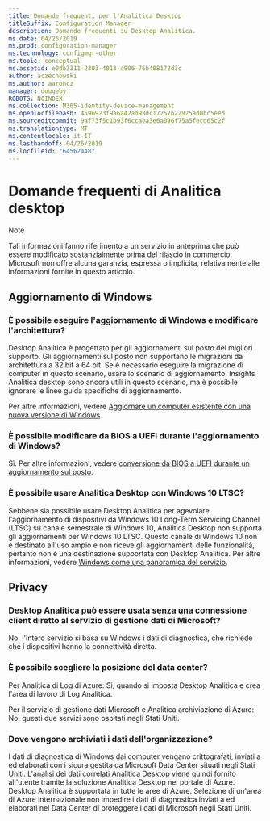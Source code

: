 ```yaml
---
title: Domande frequenti per l'Analitica Desktop
titleSuffix: Configuration Manager
description: Domande frequenti su Desktop Analitica.
ms.date: 04/26/2019
ms.prod: configuration-manager
ms.technology: configmgr-other
ms.topic: conceptual
ms.assetid: e0db3311-2303-4013-a906-76b408172d3c
author: aczechowski
ms.author: aaroncz
manager: dougeby
ROBOTS: NOINDEX
ms.collection: M365-identity-device-management
ms.openlocfilehash: 4596923f9a6a42ad98dc17257b22925ad0bc5eed
ms.sourcegitcommit: 9af73f5c1b93f6ccaea3e6a096f75a5fecd65c2f
ms.translationtype: MT
ms.contentlocale: it-IT
ms.lasthandoff: 04/26/2019
ms.locfileid: "64562448"
---
```

# <a name="desktop-analytics-faq"></a>Domande frequenti di Analitica desktop

> [!Note]  
> Tali informazioni fanno riferimento a un servizio in anteprima che può essere modificato sostanzialmente prima del rilascio in commercio. Microsoft non offre alcuna garanzia, espressa o implicita, relativamente alle informazioni fornite in questo articolo.  

## <a name="windows-upgrade"></a>Aggiornamento di Windows

### <a name="can-i-upgrade-windows-and-change-architecture"></a>È possibile eseguire l'aggiornamento di Windows e modificare l'architettura?

Desktop Analitica è progettato per gli aggiornamenti sul posto del migliori supporto. Gli aggiornamenti sul posto non supportano le migrazioni da architettura a 32 bit a 64 bit. Se è necessario eseguire la migrazione di computer in questo scenario, usare lo scenario di aggiornamento. Insights Analitica desktop sono ancora utili in questo scenario, ma è possibile ignorare le linee guida specifiche di aggiornamento.

Per altre informazioni, vedere [Aggiornare un computer esistente con una nuova versione di Windows](/sccm/osd/deploy-use/refresh-an-existing-computer-with-a-new-version-of-windows).

### <a name="can-i-change-from-bios-to-uefi-when-upgrading-windows"></a>È possibile modificare da BIOS a UEFI durante l'aggiornamento di Windows?

Sì. Per altre informazioni, vedere [conversione da BIOS a UEFI durante un aggiornamento sul posto](/sccm/osd/deploy-use/task-sequence-steps-to-manage-bios-to-uefi-conversion#convert-from-bios-to-uefi-during-an-in-place-upgrade).

### <a name="can-i-use-desktop-analytics-with-windows-10-ltsc"></a>È possibile usare Analitica Desktop con Windows 10 LTSC?

Sebbene sia possibile usare Desktop Analitica per agevolare l'aggiornamento di dispositivi da Windows 10 Long-Term Servicing Channel (LTSC) su canale semestrale di Windows 10, Analitica Desktop non supporta gli aggiornamenti per Windows 10 LTSC. Questo canale di Windows 10 non è destinato all'uso ampio e non riceve gli aggiornamenti delle funzionalità, pertanto non è una destinazione supportata con Desktop Analitica. Per altre informazioni, vedere [Windows come una panoramica del servizio](https://docs.microsoft.com/windows/deployment/update/waas-overview#long-term-servicing-channel).

## <a name="privacy"></a>Privacy

### <a name="can-desktop-analytics-be-used-without-a-direct-client-connection-to-the-microsoft-data-management-service"></a>Desktop Analitica può essere usata senza una connessione client diretto al servizio di gestione dati di Microsoft?

No, l'intero servizio si basa su Windows i dati di diagnostica, che richiede che i dispositivi hanno la connettività diretta.

### <a name="can-i-choose-the-data-center-location"></a>È possibile scegliere la posizione del data center?

Per Analitica di Log di Azure: Sì, quando si imposta Desktop Analitica e crea l'area di lavoro di Log Analitica.

Per il servizio di gestione dati Microsoft e Analitica archiviazione di Azure: No, questi due servizi sono ospitati negli Stati Uniti.

### <a name="where-is-my-organizations-data-stored"></a>Dove vengono archiviati i dati dell'organizzazione?

I dati di diagnostica di Windows dai computer vengano crittografati, inviati a ed elaborati con i sicura gestita da Microsoft Data Center situati negli Stati Uniti. L'analisi dei dati correlati Analitica Desktop viene quindi fornito all'utente tramite la soluzione Analitica Desktop nel portale di Azure. Desktop Analitica è supportata in tutte le aree di Azure. Selezione di un'area di Azure internazionale non impedire i dati di diagnostica inviati a ed elaborati nel Data Center di proteggere i dati di Microsoft negli Stati Uniti.
